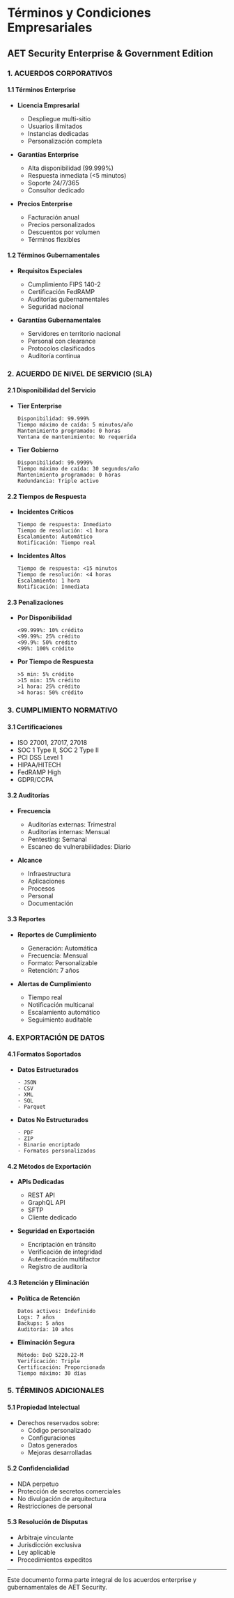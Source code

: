 # Términos y Condiciones Empresariales
## AET Security Enterprise & Government Edition

### 1. ACUERDOS CORPORATIVOS

#### 1.1 Términos Enterprise
- **Licencia Empresarial**
  - Despliegue multi-sitio
  - Usuarios ilimitados
  - Instancias dedicadas
  - Personalización completa

- **Garantías Enterprise**
  - Alta disponibilidad (99.999%)
  - Respuesta inmediata (<5 minutos)
  - Soporte 24/7/365
  - Consultor dedicado

- **Precios Enterprise**
  - Facturación anual
  - Precios personalizados
  - Descuentos por volumen
  - Términos flexibles

#### 1.2 Términos Gubernamentales
- **Requisitos Especiales**
  - Cumplimiento FIPS 140-2
  - Certificación FedRAMP
  - Auditorías gubernamentales
  - Seguridad nacional

- **Garantías Gubernamentales**
  - Servidores en territorio nacional
  - Personal con clearance
  - Protocolos clasificados
  - Auditoría continua

### 2. ACUERDO DE NIVEL DE SERVICIO (SLA)

#### 2.1 Disponibilidad del Servicio
- **Tier Enterprise**
  ```
  Disponibilidad: 99.999%
  Tiempo máximo de caída: 5 minutos/año
  Mantenimiento programado: 0 horas
  Ventana de mantenimiento: No requerida
  ```

- **Tier Gobierno**
  ```
  Disponibilidad: 99.9999%
  Tiempo máximo de caída: 30 segundos/año
  Mantenimiento programado: 0 horas
  Redundancia: Triple activo
  ```

#### 2.2 Tiempos de Respuesta
- **Incidentes Críticos**
  ```
  Tiempo de respuesta: Inmediato
  Tiempo de resolución: <1 hora
  Escalamiento: Automático
  Notificación: Tiempo real
  ```

- **Incidentes Altos**
  ```
  Tiempo de respuesta: <15 minutos
  Tiempo de resolución: <4 horas
  Escalamiento: 1 hora
  Notificación: Inmediata
  ```

#### 2.3 Penalizaciones
- **Por Disponibilidad**
  ```
  <99.999%: 10% crédito
  <99.99%: 25% crédito
  <99.9%: 50% crédito
  <99%: 100% crédito
  ```

- **Por Tiempo de Respuesta**
  ```
  >5 min: 5% crédito
  >15 min: 15% crédito
  >1 hora: 25% crédito
  >4 horas: 50% crédito
  ```

### 3. CUMPLIMIENTO NORMATIVO

#### 3.1 Certificaciones
- ISO 27001, 27017, 27018
- SOC 1 Type II, SOC 2 Type II
- PCI DSS Level 1
- HIPAA/HITECH
- FedRAMP High
- GDPR/CCPA

#### 3.2 Auditorías
- **Frecuencia**
  - Auditorías externas: Trimestral
  - Auditorías internas: Mensual
  - Pentesting: Semanal
  - Escaneo de vulnerabilidades: Diario

- **Alcance**
  - Infraestructura
  - Aplicaciones
  - Procesos
  - Personal
  - Documentación

#### 3.3 Reportes
- **Reportes de Cumplimiento**
  - Generación: Automática
  - Frecuencia: Mensual
  - Formato: Personalizable
  - Retención: 7 años

- **Alertas de Cumplimiento**
  - Tiempo real
  - Notificación multicanal
  - Escalamiento automático
  - Seguimiento auditable

### 4. EXPORTACIÓN DE DATOS

#### 4.1 Formatos Soportados
- **Datos Estructurados**
  ```
  - JSON
  - CSV
  - XML
  - SQL
  - Parquet
  ```

- **Datos No Estructurados**
  ```
  - PDF
  - ZIP
  - Binario encriptado
  - Formatos personalizados
  ```

#### 4.2 Métodos de Exportación
- **APIs Dedicadas**
  - REST API
  - GraphQL API
  - SFTP
  - Cliente dedicado

- **Seguridad en Exportación**
  - Encriptación en tránsito
  - Verificación de integridad
  - Autenticación multifactor
  - Registro de auditoría

#### 4.3 Retención y Eliminación
- **Política de Retención**
  ```
  Datos activos: Indefinido
  Logs: 7 años
  Backups: 5 años
  Auditoría: 10 años
  ```

- **Eliminación Segura**
  ```
  Método: DoD 5220.22-M
  Verificación: Triple
  Certificación: Proporcionada
  Tiempo máximo: 30 días
  ```

### 5. TÉRMINOS ADICIONALES

#### 5.1 Propiedad Intelectual
- Derechos reservados sobre:
  - Código personalizado
  - Configuraciones
  - Datos generados
  - Mejoras desarrolladas

#### 5.2 Confidencialidad
- NDA perpetuo
- Protección de secretos comerciales
- No divulgación de arquitectura
- Restricciones de personal

#### 5.3 Resolución de Disputas
- Arbitraje vinculante
- Jurisdicción exclusiva
- Ley aplicable
- Procedimientos expeditos

---

Este documento forma parte integral de los acuerdos enterprise y gubernamentales de AET Security.